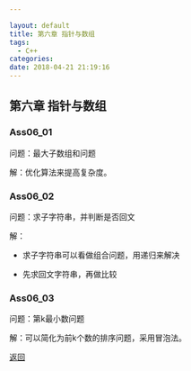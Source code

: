 ```yaml
---

layout: default
title: 第六章 指针与数组
tags:
  - C++
categories:
date: 2018-04-21 21:19:16
---
```


## 第六章 指针与数组

### Ass06_01

问题：最大子数组和问题

解：优化算法来提高复杂度。

### Ass06_02

问题：求子字符串，并判断是否回文

解：

- 求子字符串可以看做组合问题，用递归来解决

- 先求回文字符串，再做比较

### Ass06_03

问题：第k最小数问题

解：可以简化为前k个数的排序问题，采用冒泡法。


[返回](./)